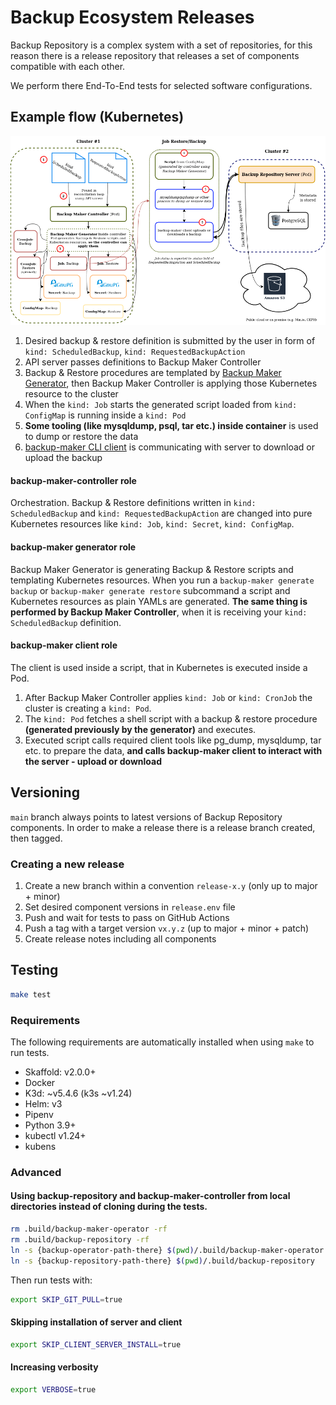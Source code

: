Backup Ecosystem Releases
=========================

Backup Repository is a complex system with a set of repositories, for this reason there is a release repository that releases a set of components compatible with each other.

We perform there End-To-End tests for selected software configurations.

Example flow (Kubernetes)
-------------------------

![](docs/flow.png)

1. Desired backup & restore definition is submitted by the user in form of `kind: ScheduledBackup`, `kind: RequestedBackupAction`
2. API server passes definitions to Backup Maker Controller
3. Backup & Restore procedures are templated by [Backup Maker Generator](https://github.com/riotkit-org/br-backup-maker/tree/main/generate), then Backup Maker Controller is applying those Kubernetes resource to the cluster
4. When the `kind: Job` starts the generated script loaded from `kind: ConfigMap` is running inside a `kind: Pod`
5. **Some tooling (like mysqldump, psql, tar etc.) inside container** is used to dump or restore the data
6. [backup-maker CLI client](https://github.com/riotkit-org/br-backup-maker) is communicating with server to download or upload the backup

#### backup-maker-controller role

Orchestration. Backup & Restore definitions written in `kind: ScheduledBackup` and `kind: RequestedBackupAction` are changed into pure Kubernetes resources like `kind: Job`, `kind: Secret`, `kind: ConfigMap`.

#### backup-maker generator role

Backup Maker Generator is generating Backup & Restore scripts and templating Kubernetes resources.
When you run a `backup-maker generate backup` or `backup-maker generate restore` subcommand a script and Kubernetes resources as plain YAMLs are generated.
**The same thing is performed by Backup Maker Controller**, when it is receiving your `kind: ScheduledBackup` definition.

#### backup-maker client role

The client is used inside a script, that in Kubernetes is executed inside a Pod.

1. After Backup Maker Controller applies `kind: Job` or `kind: CronJob` the cluster is creating a `kind: Pod`.
2. The `kind: Pod` fetches a shell script with a backup & restore procedure **(generated previously by the generator)** and executes.
3. Executed script calls required client tools like pg_dump, mysqldump, tar etc. to prepare the data, **and calls backup-maker client to interact with the server - upload or download**

Versioning
----------

`main` branch always points to latest versions of Backup Repository components.
In order to make a release there is a release branch created, then tagged.

### Creating a new release

1. Create a new branch within a convention `release-x.y` (only up to major + minor)
2. Set desired component versions in `release.env` file
3. Push and wait for tests to pass on GitHub Actions
4. Push a tag with a target version `vx.y.z` (up to major + minor + patch)
5. Create release notes including all components

Testing
-------

```bash
make test
```

### Requirements

The following requirements are automatically installed when using `make` to run tests.

- Skaffold: v2.0.0+
- Docker
- K3d: ~v5.4.6 (k3s ~v1.24)
- Helm: v3
- Pipenv
- Python 3.9+
- kubectl v1.24+
- kubens


### Advanced

#### Using backup-repository and backup-maker-controller from local directories instead of cloning during the tests.

```bash
rm .build/backup-maker-operator -rf
rm .build/backup-repository -rf
ln -s {backup-operator-path-there} $(pwd)/.build/backup-maker-operator
ln -s {backup-repository-path-there} $(pwd)/.build/backup-repository
```

Then run tests with:
```bash
export SKIP_GIT_PULL=true
```

#### Skipping installation of server and client

```bash
export SKIP_CLIENT_SERVER_INSTALL=true
```

#### Increasing verbosity

```bash
export VERBOSE=true
```
